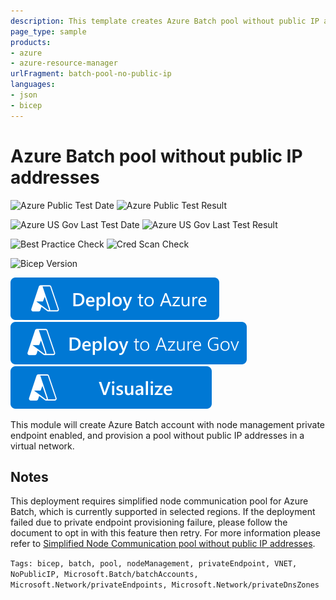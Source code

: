 ```yaml
---
description: This template creates Azure Batch pool without public IP addresses.
page_type: sample
products:
- azure
- azure-resource-manager
urlFragment: batch-pool-no-public-ip
languages:
- json
- bicep
---
```

# Azure Batch pool without public IP addresses

![Azure Public Test Date](https://azurequickstartsservice.blob.core.windows.net/badges/quickstarts/microsoft.batch/batch-pool-no-public-ip/PublicLastTestDate.svg)
![Azure Public Test Result](https://azurequickstartsservice.blob.core.windows.net/badges/quickstarts/microsoft.batch/batch-pool-no-public-ip/PublicDeployment.svg)

![Azure US Gov Last Test Date](https://azurequickstartsservice.blob.core.windows.net/badges/quickstarts/microsoft.batch/batch-pool-no-public-ip/FairfaxLastTestDate.svg)
![Azure US Gov Last Test Result](https://azurequickstartsservice.blob.core.windows.net/badges/quickstarts/microsoft.batch/batch-pool-no-public-ip/FairfaxDeployment.svg)

![Best Practice Check](https://azurequickstartsservice.blob.core.windows.net/badges/quickstarts/microsoft.batch/batch-pool-no-public-ip/BestPracticeResult.svg)
![Cred Scan Check](https://azurequickstartsservice.blob.core.windows.net/badges/quickstarts/microsoft.batch/batch-pool-no-public-ip/CredScanResult.svg)

![Bicep Version](https://azurequickstartsservice.blob.core.windows.net/badges/quickstarts/microsoft.batch/batch-pool-no-public-ip/BicepVersion.svg)

[![Deploy To Azure](https://raw.githubusercontent.com/Azure/azure-quickstart-templates/master/1-CONTRIBUTION-GUIDE/images/deploytoazure.svg?sanitize=true)](https://portal.azure.com/#create/Microsoft.Template/uri/https%3A%2F%2Fraw.githubusercontent.com%2FAzure%2Fazure-quickstart-templates%2Fmaster%2Fquickstarts%2Fmicrosoft.batch%2Fbatch-pool-no-public-ip%2Fazuredeploy.json)
[![Deploy To Azure US Gov](https://raw.githubusercontent.com/Azure/azure-quickstart-templates/master/1-CONTRIBUTION-GUIDE/images/deploytoazuregov.svg?sanitize=true)](https://portal.azure.us/#create/Microsoft.Template/uri/https%3A%2F%2Fraw.githubusercontent.com%2FAzure%2Fazure-quickstart-templates%2Fmaster%2Fquickstarts%2Fmicrosoft.batch%2Fbatch-pool-no-public-ip%2Fazuredeploy.json)
[![Visualize](https://raw.githubusercontent.com/Azure/azure-quickstart-templates/master/1-CONTRIBUTION-GUIDE/images/visualizebutton.svg?sanitize=true)](http://armviz.io/#/?load=https%3A%2F%2Fraw.githubusercontent.com%2FAzure%2Fazure-quickstart-templates%2Fmaster%2Fquickstarts%2Fmicrosoft.batch%2Fbatch-pool-no-public-ip%2Fazuredeploy.json)

This module will create Azure Batch account with node management private endpoint enabled, and provision a pool without public IP addresses in a virtual network.

## Notes

This deployment requires simplified node communication pool for Azure Batch, which is currently supported in selected regions. If the deployment failed due to private endpoint provisioning failure, please follow the document to opt in with this feature then retry. For more information please refer to [Simplified Node Communication pool without public IP addresses](https://docs.microsoft.com/en-us/azure/batch/simplified-node-communication-pool-no-public-ip).

`Tags: bicep, batch, pool, nodeManagement, privateEndpoint, VNET, NoPublicIP, Microsoft.Batch/batchAccounts, Microsoft.Network/privateEndpoints, Microsoft.Network/privateDnsZones`
